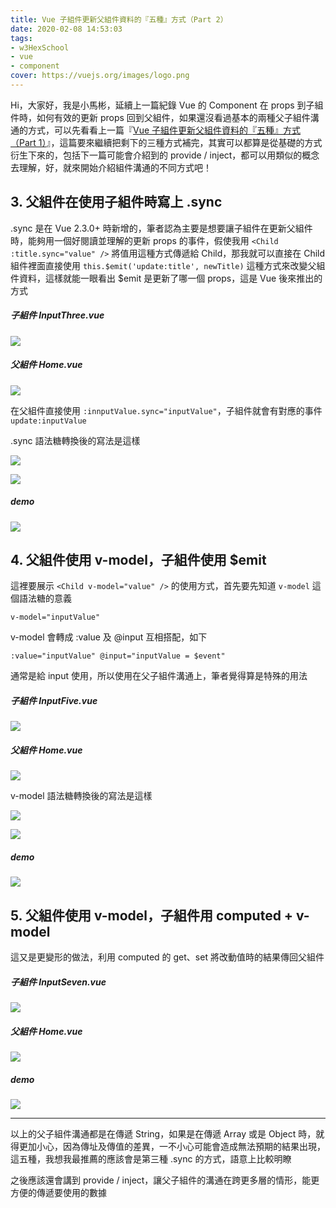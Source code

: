 ```yaml
---
title: Vue 子組件更新父組件資料的『五種』方式（Part 2）
date: 2020-02-08 14:53:03
tags:
- w3HexSchool
- vue
- component
cover: https://vuejs.org/images/logo.png
---
```


Hi，大家好，我是小馬彬，延續上一篇紀錄 Vue 的 Component 在 props 到子組件時，如何有效的更新 props 回到父組件，如果還沒看過基本的兩種父子組件溝通的方式，可以先看看上一篇『[Vue 子組件更新父組件資料的『五種』方式（Part 1）](https://littlehorseboy.github.io/2020/02/02/2020-vue-component-v-model-part1/)』，這篇要來繼續把剩下的三種方式補完，其實可以都算是從基礎的方式衍生下來的，包括下一篇可能會介紹到的 provide / inject，都可以用類似的概念去理解，好，就來開始介紹組件溝通的不同方式吧！

## 3. 父組件在使用子組件時寫上 .sync

.sync 是在 Vue 2.3.0+ 時新增的，筆者認為主要是想要讓子組件在更新父組件時，能夠用一個好閱讀並理解的更新 props 的事件，假使我用 `<Child :title.sync="value" />` 將值用這種方式傳遞給 Child，那我就可以直接在 Child 組件裡面直接使用 `this.$emit('update:title', newTitle)` 這種方式來改變父組件資料，這樣就能一眼看出 $emit 是更新了哪一個 props，這是 Vue 後來推出的方式

##### 子組件 InputThree.vue

![](https://i.imgur.com/bPQaUWi.png)

##### 父組件 Home.vue

![](https://i.imgur.com/PlIMbhL.png)

在父組件直接使用 `:innputValue.sync="inputValue"`，子組件就會有對應的事件 `update:inputValue`

.sync 語法糖轉換後的寫法是這樣

![](https://i.imgur.com/y4U9aOD.png)

![](https://i.imgur.com/7vOPmiB.png)

##### demo

![](https://i.imgur.com/VHxJw0P.gif)


## 4. 父組件使用 v-model，子組件使用 $emit

這裡要展示 `<Child v-model="value" />` 的使用方式，首先要先知道 `v-model` 這個語法糖的意義

`v-model="inputValue"`

v-model 會轉成 :value 及 @input 互相搭配，如下

`:value="inputValue" @input="inputValue = $event"`

通常是給 input 使用，所以使用在父子組件溝通上，筆者覺得算是特殊的用法

##### 子組件 InputFive.vue

![](https://i.imgur.com/pIsgqU7.png)

##### 父組件 Home.vue

![](https://i.imgur.com/or9mfu3.png)

v-model 語法糖轉換後的寫法是這樣

![](https://i.imgur.com/W7x8Heo.png)

![](https://i.imgur.com/M50u33c.png)

##### demo

![](https://i.imgur.com/xvIfP3b.gif)

## 5. 父組件使用 v-model，子組件用 computed + v-model

這又是更變形的做法，利用 computed 的 get、set 將改動值時的結果傳回父組件

##### 子組件 InputSeven.vue

![](https://i.imgur.com/1xij7lg.png)

##### 父組件 Home.vue

![](https://i.imgur.com/j0Q4vsI.png)

##### demo

![](https://i.imgur.com/UeUU2ae.gif)

---

以上的父子組件溝通都是在傳遞 String，如果是在傳遞 Array 或是 Object 時，就得更加小心，因為傳址及傳值的差異，一不小心可能會造成無法預期的結果出現，這五種，我想我最推薦的應該會是第三種 .sync 的方式，語意上比較明瞭

之後應該還會講到 provide / inject，讓父子組件的溝通在跨更多層的情形，能更方便的傳遞要使用的數據
